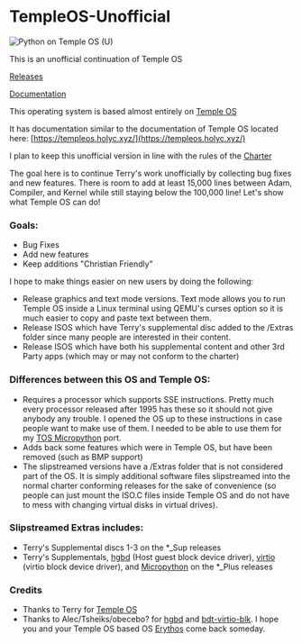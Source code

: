 # TempleOS-Unofficial


![Python on Temple OS (U)](https://raw.githubusercontent.com/tosrevive/TempleOS-Unofficial/master/screenshot.png?)

This is an unofficial continuation of Temple OS

[Releases](https://github.com/tosrevive/TempleOS-Unofficial/releases)

[Documentation](https://tosrevive.github.io/TempleOS-Unofficial)

This operating system is based almost entirely on [Temple OS](http://templeos.org)

It has documentation similar to the documentation of Temple OS located here: [https://templeos.holyc.xyz/](https://templeos.holyc.xyz/)

I plan to keep this unofficial version in line with the rules of the [Charter](https://tosrevive.github.io/TempleOS-Unofficial/Wb/Doc/Charter.html)

The goal here is to continue Terry's work unofficially by collecting bug fixes and new features.  There is room to add at least 15,000 lines between Adam, Compiler, and Kernel while still staying below the 100,000 line!  Let's show what Temple OS can do!

### Goals:

- Bug Fixes
- Add new features 
- Keep additions "Christian Friendly"

I hope to make things easier on new users by doing the following:

- Release graphics and text mode versions.  Text mode allows you to run Temple OS inside a Linux terminal using QEMU's curses option so it is much easier to copy and paste text between them.
- Release ISOS which have Terry's supplemental disc added to the /Extras folder since many people are interested in their content.
- Release ISOS which have both his supplemental content and other 3rd Party apps (which may or may not conform to the charter)

### Differences between this OS and Temple OS:

- Requires a processor which supports SSE instructions.  Pretty much every processor released after 1995 has these so it should not give anybody any trouble.  I opened the OS up to these instructions in case people want to make use of them.  I needed to be able to use them for my [TOS Micropython](https://github.com/tosrevive/micropython-tos) port.
- Adds back some features which were in Temple OS, but have been removed (such as BMP support)
- The slipstreamed versions have a /Extras folder that is not considered part of the OS.  It is simply additional software files slipstreamed into the normal charter conforming releases for the sake of convenience (so people can just mount the ISO.C files inside Temple OS and do not have to mess with changing virtual disks in virtual drives).

### Slipstreamed Extras includes:

- Terry's Supplemental discs 1-3 on the *_Sup releases
- Terry's Supplementals, [hgbd](https://github.com/tosrevive/hgbd) (Host guest block device driver), [virtio](https://github.com/tosrevive/bdt-virtio-blk) (virtio block device driver), and [Micropython](https://github.com/tosrevive/micropython-tos) on the *_Plus releases

### Credits

- Thanks to Terry for [Temple OS](http://templeos.org)
- Thanks to Alec/Tsheiks/obecebo? for [hgbd](https://github.com/tosrevive/hgbd) and [bdt-virtio-blk](https://github.com/tosrevive/bdt-virtio-blk).  I hope you and your Temple OS based OS [Erythos](https://github.com/obecebo/erythros) come back someday.
